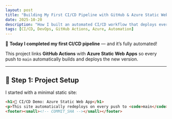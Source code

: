 ```yaml
---
layout: post
title: "Building My First CI/CD Pipeline with GitHub & Azure Static Web Apps"
date: 2025-10-20
description: "How I built an automated CI/CD workflow that deploys every commit to Azure."
tags: [CI/CD, DevOps, GitHub Actions, Azure, Automation]
---
```


🚀 **Today I completed my first CI/CD pipeline** — and it’s fully automated!

This project links **GitHub Actions** with **Azure Static Web Apps** so every push to `main` automatically builds and deploys the new version.

---

## 🧱 Step 1: Project Setup

I started with a minimal static site:

```html
<h1>🚀 CI/CD Demo: Azure Static Web App</h1>
<p>This site automatically redeploys on every push to <code>main</code>.</p>
<footer><small><!-- COMMIT_SHA --></small></footer>
